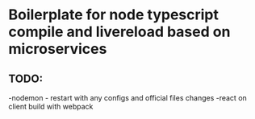 # Boilerplate for node typescript compile and livereload based on microservices

## TODO:
-nodemon - restart with any configs and official files changes
-react on client build with webpack